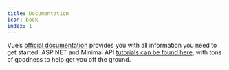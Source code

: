 ```yaml
---
title: Documentation
icon: book
index: 1
---
```


Vue’s [official documentation](https://vuejs.org/) provides you with all information you need to get started. ASP.NET and Minimal API [tutorials can be found here](https://minimal-apis.github.io/quickstart/), with tons of goodness to help get you off the ground.